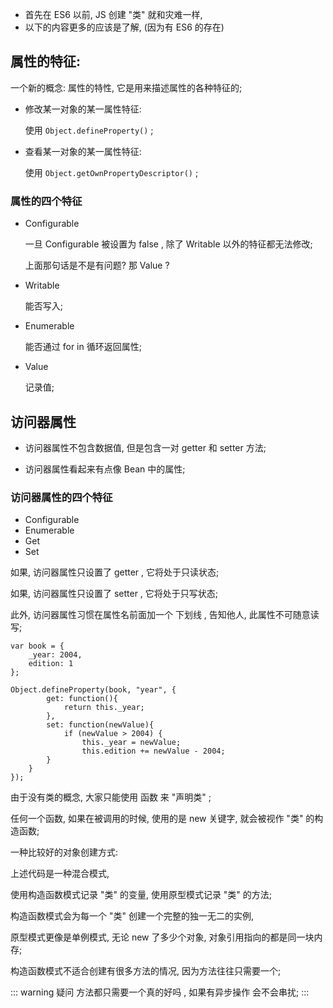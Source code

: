 - 首先在 ES6 以前, JS 创建 "类" 就和灾难一样, 
- 以下的内容更多的应该是了解, (因为有 ES6 的存在)


## 属性的特征: 

一个新的概念: 属性的特性, 它是用来描述属性的各种特征的; 

- 修改某一对象的某一属性特征: 

    使用 `Object.defineProperty()` ; 

- 查看某一对象的某一属性特征: 

    使用 `Object.getOwnPropertyDescriptor()` ;

  

### 属性的四个特征

- Configurable

     一旦 Configurable 被设置为 false , 除了 Writable 以外的特征都无法修改; 


    上面那句话是不是有问题? 那 Value ?

- Writable

    能否写入; 

- Enumerable

    能否通过 for in 循环返回属性; 

- Value

    记录值;



## 访问器属性 

- 访问器属性不包含数据值, 但是包含一对 getter 和 setter 方法; 

- 访问器属性看起来有点像 Bean 中的属性; 
 

### 访问器属性的四个特征

- Configurable
- Enumerable
- Get
- Set



如果, 访问器属性只设置了 getter , 它将处于只读状态; 

如果, 访问器属性只设置了 setter , 它将处于只写状态; 

此外, 访问器属性习惯在属性名前面加一个 下划线 , 告知他人, 此属性不可随意读写; 

``` JS
var book = { 
    _year: 2004, 
    edition: 1 
}; 

Object.defineProperty(book, "year", { 
        get: function(){ 
            return this._year; 
        },    
        set: function(newValue){
            if (newValue > 2004) {
                this._year = newValue; 
                this.edition += newValue - 2004; 
        } 
    } 
}); 

```
由于没有类的概念, 大家只能使用 函数 来 "声明类" ; 

任何一个函数, 如果在被调用的时候, 使用的是 new 关键字, 就会被视作 "类" 的构造函数; 



一种比较好的对象创建方式: 


上述代码是一种混合模式, 



使用构造函数模式记录 "类" 的变量, 使用原型模式记录 "类" 的方法; 

构造函数模式会为每一个 "类" 创建一个完整的独一无二的实例, 

原型模式更像是单例模式, 无论 new 了多少个对象, 对象引用指向的都是同一块内存; 



构造函数模式不适合创建有很多方法的情况, 因为方法往往只需要一个; 

::: warning 疑问
方法都只需要一个真的好吗 , 如果有异步操作 会不会串扰; 
:::